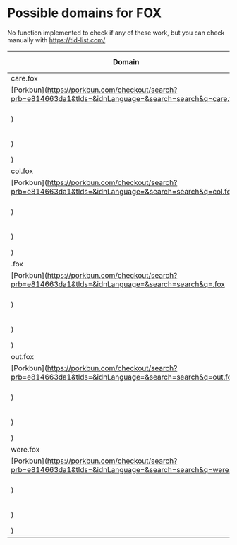 # Possible domains for FOX

No function implemented to check if any of these work, but you can check manually with https://tld-list.com/

| Domain | Porkbun | NameCheap | Google Domains |
|---|---|---|---|
| care.fox | [Porkbun](https://porkbun.com/checkout/search?prb=e814663da1&tlds=&idnLanguage=&search=search&q=care.fox) | [Namecheap](https://www.namecheap.com/domains/registration/results/?domain=care.fox) | [Google](https://domains.google.com/registrar/search?searchTerm=care.fox) |
| col.fox | [Porkbun](https://porkbun.com/checkout/search?prb=e814663da1&tlds=&idnLanguage=&search=search&q=col.fox) | [Namecheap](https://www.namecheap.com/domains/registration/results/?domain=col.fox) | [Google](https://domains.google.com/registrar/search?searchTerm=col.fox) |
| .fox | [Porkbun](https://porkbun.com/checkout/search?prb=e814663da1&tlds=&idnLanguage=&search=search&q=.fox) | [Namecheap](https://www.namecheap.com/domains/registration/results/?domain=.fox) | [Google](https://domains.google.com/registrar/search?searchTerm=.fox) |
| out.fox | [Porkbun](https://porkbun.com/checkout/search?prb=e814663da1&tlds=&idnLanguage=&search=search&q=out.fox) | [Namecheap](https://www.namecheap.com/domains/registration/results/?domain=out.fox) | [Google](https://domains.google.com/registrar/search?searchTerm=out.fox) |
| were.fox | [Porkbun](https://porkbun.com/checkout/search?prb=e814663da1&tlds=&idnLanguage=&search=search&q=were.fox) | [Namecheap](https://www.namecheap.com/domains/registration/results/?domain=were.fox) | [Google](https://domains.google.com/registrar/search?searchTerm=were.fox) |

